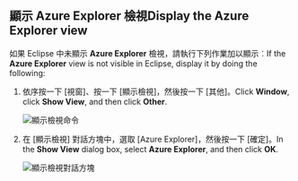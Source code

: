 ## <a name="display-the-azure-explorer-view"></a><span data-ttu-id="d4b56-101">顯示 Azure Explorer 檢視</span><span class="sxs-lookup"><span data-stu-id="d4b56-101">Display the Azure Explorer view</span></span>

<span data-ttu-id="d4b56-102">如果 Eclipse 中未顯示 **Azure Explorer** 檢視，請執行下列作業加以顯示︰</span><span class="sxs-lookup"><span data-stu-id="d4b56-102">If the **Azure Explorer** view is not visible in Eclipse, display it by doing the following:</span></span>

1. <span data-ttu-id="d4b56-103">依序按一下 [視窗]、按一下 [顯示檢視]，然後按一下 [其他]。</span><span class="sxs-lookup"><span data-stu-id="d4b56-103">Click **Window**, click **Show View**, and then click **Other**.</span></span>

   ![顯示檢視命令](media/azure-toolkit-for-eclipse-show-azure-explorer/show-az-exp-01.png)

2. <span data-ttu-id="d4b56-105">在 [顯示檢視] 對話方塊中，選取 [Azure Explorer]，然後按一下 [確定]。</span><span class="sxs-lookup"><span data-stu-id="d4b56-105">In the **Show View** dialog box, select **Azure Explorer**, and then click **OK**.</span></span>

   ![顯示檢視對話方塊](media/azure-toolkit-for-eclipse-show-azure-explorer/show-az-exp-02.png)

